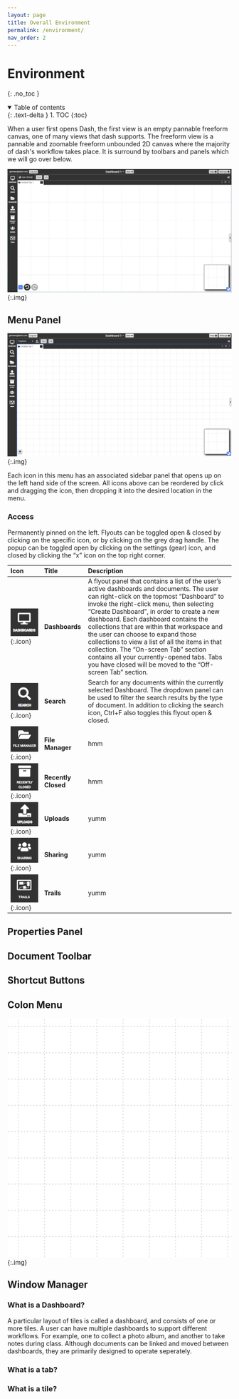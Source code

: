 ```yaml
---
layout: page
title: Overall Environment
permalink: /environment/
nav_order: 2
---
```


# Environment 
{: .no_toc }

<details open markdown="block">
  <summary>
    Table of contents
  </summary>
  {: .text-delta }
1. TOC
{:toc}
</details>

When a user first opens Dash, the first view is an empty pannable freeform canvas, one of many views that dash supports. The freeform view is a pannable and zoomable freeform unbounded 2D canvas where the majority of dash's workflow takes place. It is surround by toolbars and panels which we will go over below. 

![](../assets/images/overview.png){:.img}

## Menu Panel

![](../assets/gifs/environment/menu-panel.gif){:.img}
<!-- <img src="../assets/gifs/menu-panel.gif" alt="menu panel" style="height: 400px;"/> -->

Each icon in this menu has an associated sidebar panel that opens up on the left hand side of the screen. All icons above can be reordered by click and dragging the icon, then dropping it into the desired location in the menu. 

### Access
Permanently pinned on the left. Flyouts can be toggled open & closed by clicking on the specific icon, or by clicking on the grey drag handle.  The popup can be toggled open by clicking on the settings (gear) icon, and closed by clicking the “x” icon on the top right corner. 

| Icon       | Title         | Description |
|:-------------|:------------------|:------|
| ![](../assets/icons/dashboards.png){:.icon}     | **Dashboards** | A flyout panel that contains a list of the user’s active dashboards and documents. The user can right-click on the topmost “Dashboard” to invoke the right-click menu, then selecting “Create Dashboard”, in order to create a new dashboard. Each dashboard contains the collections that are within that workspace and the user can choose to expand those collections to view a list of all the items in that collection. The “On-screen Tab” section contains all your currently-opened tabs. Tabs you have closed will be moved to the “Off-screen Tab” section.   |
| ![](../assets/icons/search.png){:.icon}         | **Search**   | Search for any documents within the currently selected Dashboard. The dropdown panel can be used to filter the search results by the type of document. In addition to clicking the search icon, Ctrl+F also toggles this flyout open & closed. |
| ![](../assets/icons/file-manager.png){:.icon}   | **File Manager** | hmm   |
| ![](../assets/icons/recently-closed.png){:.icon}| **Recently Closed** | hmm   |
| ![](../assets/icons/uploads.png){:.icon}        | **Uploads** | yumm  |
| ![](../assets/icons/sharing.png){:.icon}        | **Sharing** | yumm  |
| ![](../assets/icons/trails.png){:.icon}         | **Trails** | yumm  |


<!--

#### Dashboards
A flyout panel that contains a list of the user’s active dashboards and documents. The user can right-click on the topmost “Dashboard” to invoke the right-click menu, then selecting “Create Dashboard”, in order to create a new dashboard. Each dashboard contains the collections that are within that workspace and the user can choose to expand those collections to view a list of all the items in that collection. The “On-screen Tab” section contains all your currently-opened tabs. Tabs you have closed will be moved to the “Off-screen Tab” section. 
#### Search

#### File Manager

#### Recently Closed
A sidebar panel that contains all the documents that the user has recently closed or deleted.

#### Uploads
A sidebar panel that allows users to import existing files from their local machines, and view files they already have imported. 

#### Sharing
Sharing

#### Trails

-->


## Properties Panel

## Document Toolbar

## Shortcut Buttons

## Colon Menu

<!-- <img src="../assets/gifs/colon-menu.gif" alt="colon menu" style="height:300px;"/> -->
![](../assets/gifs/environment/colon-menu.gif){:.img}


## Window Manager

### What is a Dashboard?
A particular layout of tiles is called a dashboard, and consists of one or more tiles. A user can have multiple dashboards to support different workflows. For example, one to collect a photo album, and another to take notes during class. Although documents can be linked and moved between dashboards, they are primarily designed to operate seperately. 

### What is a tab?

### What is a tile?



